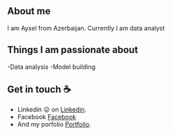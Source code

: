 
![]()

## About me

I am Aysel from Azerbaijan. Currently I am data analyst


## Things I am passionate about

-Data analysis
-Model building

## Get in touch :coffee:

- Linkedin :stuck_out_tongue: on [Linkedin](https://www.linkedin.com/in/jafarzadeaysel/).
- Facebook [Facebook](https://www.facebook.com/ice.zade/)
- And my porfolio [Portfolio](https://jafarzadeaysel.github.io/Aysel_Portfolio/).

<!--
**JafarzadeAysel/JafarzadeAysel** is a ✨ _special_ ✨ repository because its `README.md` (this file) appears on your GitHub profile.

Here are some ideas to get you started:

- 🔭 I’m currently working on ...
- 🌱 I’m currently learning ...
- 👯 I’m looking to collaborate on ...
- 🤔 I’m looking for help with ...
- 💬 Ask me about ...
- 📫 How to reach me: ...
- 😄 Pronouns: ...
- ⚡ Fun fact: ...
-->

